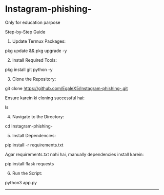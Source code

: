 # Instagram-phishing-
Only for education parpose 



Step-by-Step Guide

1. Update Termux Packages:

pkg update && pkg upgrade -y


2. Install Required Tools:

pkg install git python -y


3. Clone the Repository:

git clone https://github.com/EgaleX5/Instagram-phishing-.git

Ensure karein ki cloning successful hai:

ls


4. Navigate to the Directory:

cd Instagram-phishing-


5. Install Dependencies:

pip install -r requirements.txt

Agar requirements.txt nahi hai, manually dependencies install karein:

pip install flask requests


6. Run the Script:

python3 app.py




---

